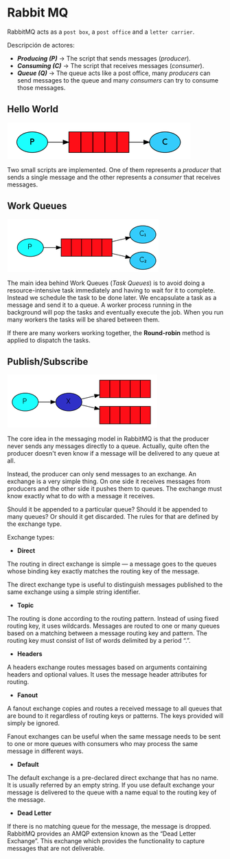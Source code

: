 # Rabbit MQ

RabbitMQ acts as a `post box`, a `post office` and a `letter carrier`.

Descripción de actores:
- **_Producing (P)_**	-> The script that sends messages (_producer_).
- **_Consuming (C)_**	-> The script that receives messages (_consumer_).
- **_Queue (Q)_** 		-> The queue acts like a post office, many _producers_ can send messages to the queue and many _consumers_ can try to consume those messages.

## Hello World

![Hello World tutorial architecture](/.documentation/1_hello_world.png "Hello World tutorial architecture")

Two small scripts are implemented. One of them represents a _producer_ that sends a single message and the other represents a _consumer_ that receives messages.

## Work Queues

![Work Queues tutorial architecture](/.documentation/2_work_queues.png "Work Queues tutorial architecture")

The main idea behind Work Queues (_Task Queues_) is to avoid doing a resource-intensive task immediately and having to wait for it to complete. Instead we schedule the task to be done later. We encapsulate a task as a message and send it to a queue. A worker process running in the background will pop the tasks and eventually execute the job. When you run many workers the tasks will be shared between them.

If there are many workers working together, the **Round-robin** method is applied to dispatch the tasks.

## Publish/Subscribe

![Publish/Subscribe tutorial architecture](/.documentation/3_publish_subscribe.png "Publish/Subscribe tutorial architecture")

The core idea in the messaging model in RabbitMQ is that the producer never sends any messages directly to a queue. Actually, quite often the producer doesn't even know if a message will be delivered to any queue at all.

Instead, the producer can only send messages to an exchange. An exchange is a very simple thing. On one side it receives messages from producers and the other side it pushes them to queues. The exchange must know exactly what to do with a message it receives.

Should it be appended to a particular queue? Should it be appended to many queues? Or should it get discarded. The rules for that are defined by the exchange type.

Exchange types:
- **Direct**

The routing in direct exchange is simple — a message goes to the queues whose binding key exactly matches the routing key of the message.

The direct exchange type is useful to distinguish messages published to the same exchange using a simple string identifier.

- **Topic**

The routing is done according to the routing pattern. Instead of using fixed routing key, it uses wildcards. Messages are routed to one or many queues based on a matching between a message routing key and pattern. The routing key must consist of list of words delimited by a period “.”.

- **Headers**

A headers exchange routes messages based on arguments containing headers and optional values. It uses the message header attributes for routing.

- **Fanout**

A fanout exchange copies and routes a received message to all queues that are bound to it regardless of routing keys or patterns. The keys provided will simply be ignored.

Fanout exchanges can be useful when the same message needs to be sent to one or more queues with consumers who may process the same message in different ways.

- **Default**

The default exchange is a pre-declared direct exchange that has no name. It is usually referred by an empty string. If you use default exchange your message is delivered to the queue with a name equal to the routing key of the message.

- **Dead Letter**

If there is no matching queue for the message, the message is dropped. RabbitMQ provides an AMQP extension known as the “Dead Letter Exchange”. This exchange which provides the functionality to capture messages that are not deliverable.